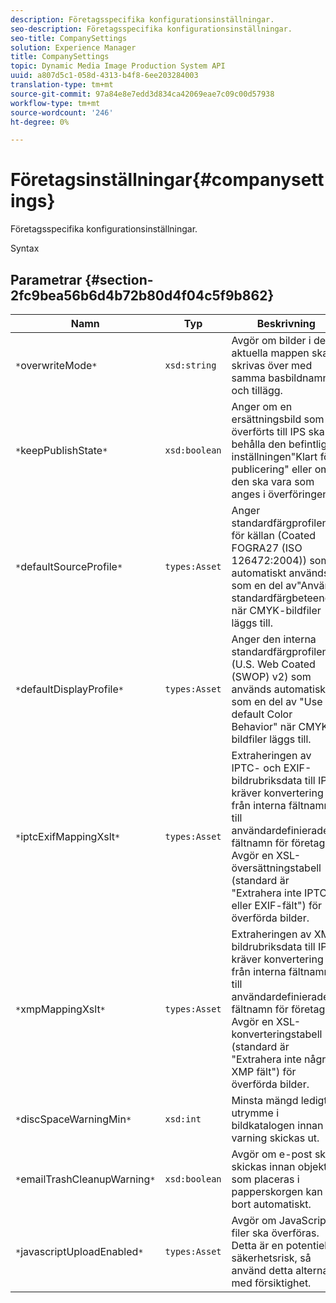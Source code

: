 ```yaml
---
description: Företagsspecifika konfigurationsinställningar.
seo-description: Företagsspecifika konfigurationsinställningar.
seo-title: CompanySettings
solution: Experience Manager
title: CompanySettings
topic: Dynamic Media Image Production System API
uuid: a807d5c1-058d-4313-b4f8-6ee203284003
translation-type: tm+mt
source-git-commit: 97a84e8e7edd3d834ca42069eae7c09c00d57938
workflow-type: tm+mt
source-wordcount: '246'
ht-degree: 0%

---
```



# Företagsinställningar{#companysettings}

Företagsspecifika konfigurationsinställningar.

Syntax

## Parametrar {#section-2fc9bea56b6d4b72b80d4f04c5f9b862}

| Namn | Typ | Beskrivning |
|---|---|---|
| `*`overwriteMode`*` | `xsd:string` | Avgör om bilder i den aktuella mappen ska skrivas över med samma basbildnamn och tillägg. |
| `*`keepPublishState`*` | `xsd:boolean` | Anger om en ersättningsbild som överförts till IPS ska behålla den befintliga inställningen&quot;Klart för publicering&quot; eller om den ska vara som anges i överföringen. |
| `*`defaultSourceProfile`*` | `types:Asset` | Anger standardfärgprofilen för källan (Coated FOGRA27 (ISO 126472:2004)) som automatiskt används som en del av&quot;Använd standardfärgbeteende&quot; när CMYK-bildfiler läggs till. |
| `*`defaultDisplayProfile`*` | `types:Asset` | Anger den interna standardfärgprofilen (U.S. Web Coated (SWOP) v2) som används automatiskt som en del av &quot;Use default Color Behavior&quot; när CMYK-bildfiler läggs till. |
| `*`iptcExifMappingXslt`*` | `types:Asset` | Extraheringen av IPTC- och EXIF-bildrubriksdata till IPS kräver konvertering från interna fältnamn till användardefinierade fältnamn för företaget. Avgör en XSL-översättningstabell (standard är &quot;Extrahera inte IPTC- eller EXIF-fält&quot;) för överförda bilder. |
| `*`xmpMappingXslt`*` | `types:Asset` | Extraheringen av XMP bildrubriksdata till IPS kräver konvertering från interna fältnamn till användardefinierade fältnamn för företaget. Avgör en XSL-konverteringstabell (standard är &quot;Extrahera inte några XMP fält&quot;) för överförda bilder. |
| `*`discSpaceWarningMin`*` | `xsd:int` | Minsta mängd ledigt utrymme i bildkatalogen innan en varning skickas ut. |
| `*`emailTrashCleanupWarning`*` | `xsd:boolean` | Avgör om e-post ska skickas innan objekt som placeras i papperskorgen kan tas bort automatiskt. |
| `*`javascriptUploadEnabled`*` | `types:Asset` | Avgör om JavaScript-filer ska överföras. Detta är en potentiell säkerhetsrisk, så använd detta alternativ med försiktighet. |

